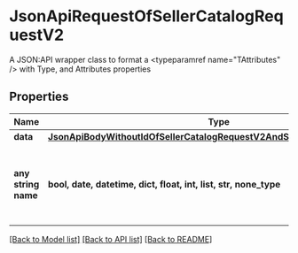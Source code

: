 # JsonApiRequestOfSellerCatalogRequestV2

A JSON:API wrapper class to format a <typeparamref name=\"TAttributes\" /> with Type, and Attributes properties

## Properties
Name | Type | Description | Notes
------------ | ------------- | ------------- | -------------
**data** | [**JsonApiBodyWithoutIdOfSellerCatalogRequestV2AndSellerCatalogRequestV2**](JsonApiBodyWithoutIdOfSellerCatalogRequestV2AndSellerCatalogRequestV2.md) |  | [optional] 
**any string name** | **bool, date, datetime, dict, float, int, list, str, none_type** | any string name can be used but the value must be the correct type | [optional]

[[Back to Model list]](../README.md#documentation-for-models) [[Back to API list]](../README.md#documentation-for-api-endpoints) [[Back to README]](../README.md)


